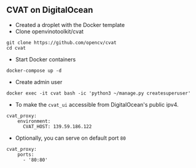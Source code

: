 ## CVAT on DigitalOcean

- Created a droplet with the Docker template
- Clone openvinotoolkit/cvat

```
git clone https://github.com/opencv/cvat
cd cvat
```

- Start Docker containers

```
docker-compose up -d
```

- Create admin user

```
docker exec -it cvat bash -ic 'python3 ~/manage.py createsuperuser'
```

- To make the `cvat_ui` accessible from DigitalOcean's public ipv4.

```
cvat_proxy:
    environment:
      CVAT_HOST: 139.59.186.122
```

- Optionally, you can serve on default port `80`

```
cvat_proxy:
    ports:
      - '80:80'
```